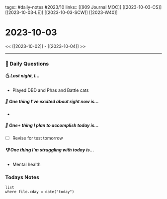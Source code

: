 tags:: #daily-notes #2023/10
links:: [[909 Journal MOC]]  [[2023-10-03-CS]] [[2023-10-03-LE]] [[2023-10-03-SCW]] [[2023-W40]]
# 2023-10-03

<< [[2023-10-02]] - [[2023-10-04]] >>

---
### 📅 Daily Questions
##### 🌜 Last night, I...
- Played DBD and Phas and Battle cats

##### 🙌 One thing I've excited about right now is...
- 

##### 🚀 One+ thing I plan to accomplish today is...
- [ ] Revise for test tomorrow

##### 👎 One thing I'm struggling with today is...
- Mental health

### Todays Notes
```dataview
list 
where file.cday = date("today")
```